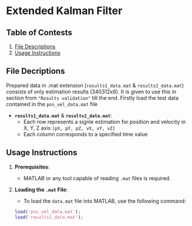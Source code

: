 # Extended Kalman Filter

## Table of Contests

1. [File Descriptions](#file-descriptions)
2. [Usage Instructions](#usage-instructions)

## File Decriptions
Prepared data in .mat extension (`results1_data.mat` & `results2_data.mat`) consists of only estimation results (340312x6). It is given to use this in section from `"Results validation"` till the end. Firstly load the test data contained in the `pos_vel_data.mat` file
- **`results1_data.mat`** & **`results2_data.mat`**:
  - Each row represents a signle estimation for position and velocity in X, Y, Z axis `[pX, pY, pZ, vX, vY, vZ]`
  - Each column corresponds to a specified time value

## Usage Instructions
1. **Prerequisites**:
   - MATLAB or any tool capable of reading `.mat` files is required.

2. **Loading the `.mat` File**:
   - To load the `data.mat` file into MATLAB, use the following command:
   ```matlab
   load('pos_vel_data.mat');
   load('results1_data.mat');
